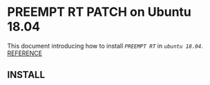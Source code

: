 # PREEMPT RT PATCH on Ubuntu 18.04
This document introducing how to install *`PREEMPT RT`* in *`ubuntu 18.04`*.
[REFERENCE](https://chenna.me/blog/2020/02/23/how-to-setup-preempt-rt-on-ubuntu-18-04/)

## INSTALL
